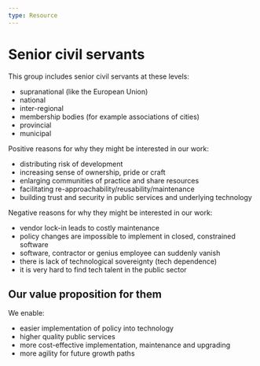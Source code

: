 ```yaml
---
type: Resource
---
```


# Senior civil servants

This group includes senior civil servants at these levels:

* supranational (like the European Union)
* national
* inter-regional
* membership bodies (for example associations of cities)
* provincial  
* municipal

Positive reasons for why they might be interested in our work:

* distributing risk of development
* increasing sense of ownership, pride or craft
* enlarging communities of practice and share resources
* facilitating re-approachability/reusability/maintenance
* building trust and security in public services and underlying technology

Negative reasons for why they might be interested in our work:

* vendor lock-in leads to costly maintenance
* policy changes are impossible to implement in closed, constrained software
* software, contractor or genius employee can suddenly vanish
* there is lack of technological sovereignty (tech dependence)
* it is very hard to find tech talent in the public sector

## Our value proposition for them

We enable:

* easier implementation of policy into technology
* higher quality public services
* more cost-effective implementation, maintenance and upgrading
* more agility for future growth paths

